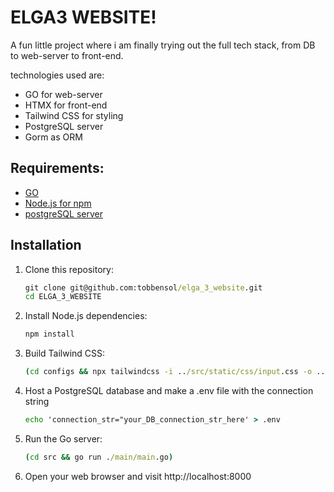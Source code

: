 # ELGA3 WEBSITE!

A fun little project where i am finally trying out the full tech stack, from DB to web-server to front-end.

technologies used are:

- GO for web-server
- HTMX for front-end
- Tailwind CSS for styling
- PostgreSQL server
- Gorm as ORM

## Requirements:

- [GO](https://go.dev/dl/)
- [Node.js for npm](https://nodejs.org/en/download)
- [postgreSQL server](https://www.postgresql.org/download/)

## Installation

1. Clone this repository:
   ```cmd
   git clone git@github.com:tobbensol/elga_3_website.git
   cd ELGA_3_WEBSITE
   ```
2. Install Node.js dependencies:
   ```cmd
   npm install
   ```
3. Build Tailwind CSS:
   ```cmd
   (cd configs && npx tailwindcss -i ../src/static/css/input.css -o ../src/static/css/output.css --watch)
   ```
4. Host a PostgreSQL database and make a .env file with the connection string

   ```cmd
   echo 'connection_str="your_DB_connection_str_here' > .env
   ```

5. Run the Go server:
   ```cmd
   (cd src && go run ./main/main.go)
   ```
6. Open your web browser and visit http://localhost:8000
